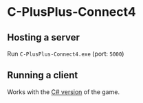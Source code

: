 # C-PlusPlus-Connect4

## Hosting a server
Run `C-PlusPlus-Connect4.exe` (port: `5000`)

## Running a client
Works with the [C# version](https://github.com/Shivam-M/C-Sharp-Connect4) of the game.
